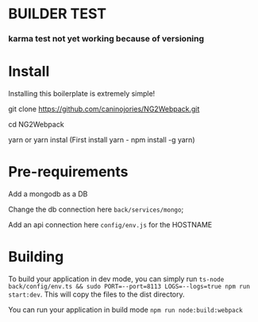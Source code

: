 # BUILDER TEST
### karma test not yet working because of versioning

Install
=======

Installing this boilerplate is extremely simple!

git clone https://github.com/caninojories/NG2Webpack.git

cd NG2Webpack

yarn or yarn instal (First install yarn - npm install -g yarn)

Pre-requirements
=======

Add a mongodb as a DB

Change the db connection here `back/services/mongo`;

Add an api connection here `config/env.js` for the HOSTNAME

Building
=======

To build your application in dev mode, you can simply run `ts-node back/config/env.ts && sudo PORT=--port=8113 LOGS=--logs=true npm run start:dev`. This will copy the files to the dist directory.

You can run your application in build mode `npm run node:build:webpack`
